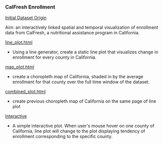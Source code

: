 ### CalFresh Enrollment

[Initial Dataset Origin](https://raw.githubusercontent.com/krisrs1128/stat992_f23/main/exercises/ps3/calfresh-small.csv)

Aim: an interactively linked spatial and temporal visualization of enrollment data from CalFresh, a nutritional assistance program in California. 

[line_plot.html](https://star732.github.io/UW_Madison_STAT679/Calfresh_Enrollment/line_plot.html)

- Using a line generator, create a static line plot that visualizes change in enrollment for every county in California.

[map_plot.html](https://star732.github.io/UW_Madison_STAT679/Calfresh_Enrollment/Maps/map_plot.html)

- create a choropleth map of California, shaded in by the average enrollment for that county over the full time window of the dataset.

[combined_plot.html](https://star732.github.io/UW_Madison_STAT679/Calfresh_Enrollment/Combined/calfresh_enrollment_combined_plot.html)

- create previous choropleth map of California on the same page of line plot

[Interactive](https://star732.github.io/UW_Madison_STAT679/Calfresh_Enrollment/Interactive/interactive_calfresh.html)

- A simple interactive plot. When user's mouse hover on one county of California, line plot will change to the plot displaying tendency of enrollment corresponding to the specific county.
